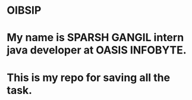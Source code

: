 # OIBSIP
# My name is SPARSH GANGIL intern java developer at OASIS INFOBYTE.
# This is my repo for saving all the task.
